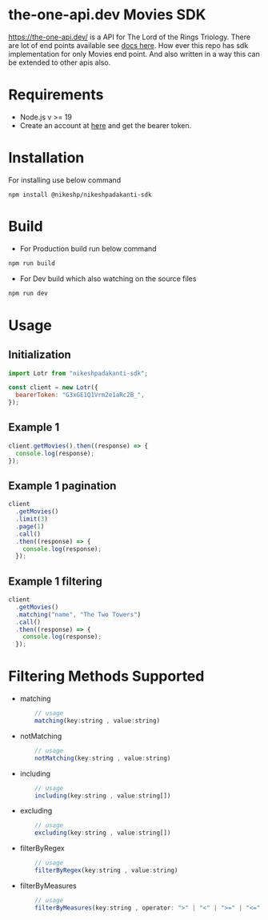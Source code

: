 # the-one-api.dev Movies SDK

https://the-one-api.dev/ is a API for The Lord of the Rings Triology. There are lot of end points available see [docs here](https://the-one-api.dev/documentation). How ever this repo has sdk implementation for only Movies end point. And also written in a way this can be extended to other apis also.

# Requirements

- Node.js v >= 19
- Create an account at [here](https://the-one-api.dev/) and get the bearer token.

# Installation

For installing use below command

`npm install @nikeshp/nikeshpadakanti-sdk`

# Build

- For Production build run below command

```bash
npm run build
```

- For Dev build which also watching on the source files

```bash
npm run dev
```

# Usage

## Initialization

```js
import Lotr from "nikeshpadakanti-sdk";

const client = new Lotr({
  bearerToken: "G3xGE1Q1Vrm2e1aRc2B_",
});
```

## Example 1

```js
client.getMovies().then((response) => {
  console.log(response);
});
```

## Example 1 pagination

```js
client
  .getMovies()
  .limit(3)
  .page(1)
  .call()
  .then((response) => {
    console.log(response);
  });
```

## Example 1 filtering

```js
client
  .getMovies()
  .matching("name", "The Two Towers")
  .call()
  .then((response) => {
    console.log(response);
  });
```

# Filtering Methods Supported

- matching
  ```js
      // usage
      matching(key:string , value:string)
  ```
- notMatching
  ```js
      // usage
      notMatching(key:string , value:string)
  ```
- including
  ```js
      // usage
      including(key:string , value:string[])
  ```
- excluding
  ```js
      // usage
      excluding(key:string , value:string[])
  ```
- filterByRegex
  ```js
      // usage
      filterByRegex(key:string , value:string)
  ```
- filterByMeasures
  ```js
      // usage
      filterByMeasures(key:string , operator: ">" | "<" | ">=" | "<=" | "=", value:number)
  ```

